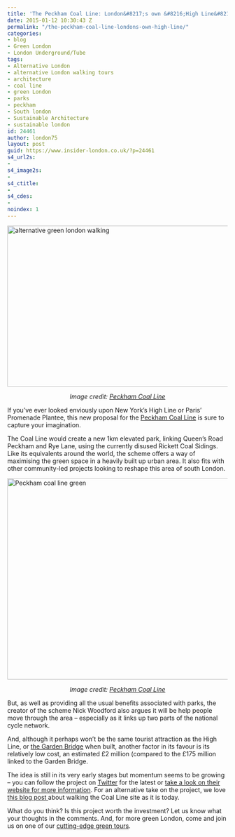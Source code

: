 ```yaml
---
title: 'The Peckham Coal Line: London&#8217;s own &#8216;High Line&#8217;?'
date: 2015-01-12 10:30:43 Z
permalink: "/the-peckham-coal-line-londons-own-high-line/"
categories:
- blog
- Green London
- London Underground/Tube
tags:
- Alternative London
- alternative London walking tours
- architecture
- coal line
- green London
- parks
- peckham
- South london
- Sustainable Architecture
- sustainable london
id: 24461
author: london75
layout: post
guid: https://www.insider-london.co.uk/?p=24461
s4_url2s:
- 
s4_image2s:
- 
s4_ctitle:
- 
s4_cdes:
- 
noindex: 1
---
```


<img class="aligncenter wp-image-24464 size-full" src="/wp-content/uploads/2015/01/Peckham-coal-line-artists-impression.jpg" alt="alternative green london walking" width="569" height="367" />

<p style="text-align: center;">
  <em>Image credit: <a href="http://peckhamcoalline.strikingly.com/">Peckham Coal Line</a></em>
</p>

<p style="text-align: left;">
  If you&#8217;ve ever looked enviously upon New York&#8217;s High Line or Paris&#8217; Promenade Plantee, this new proposal for the <a href="http://peckhamcoalline.strikingly.com/">Peckham Coal Line</a> is sure to capture your imagination.
</p>

<p style="text-align: left;">
  The Coal Line would create a new 1km elevated park, linking Queen&#8217;s Road Peckham and Rye Lane, using the currently disused Rickett Coal Sidings. Like its equivalents around the world, the scheme offers a way of maximising the green space in a heavily built up urban area. It also fits with other community-led projects looking to reshape this area of south London.
</p>

<p style="text-align: left;">
  <img class="aligncenter wp-image-24465 size-full" src="/wp-content/uploads/2015/01/peckham-high-line-drawing.png" alt="Peckham coal line green" width="569" height="459" />
</p>

<p style="text-align: center;">
  <em>Image credit: <a href="http://peckhamcoalline.strikingly.com/">Peckham Coal Line</a></em>
</p>

<p style="text-align: left;">
  But, as well as providing all the usual benefits associated with parks, the creator of the scheme Nick Woodford also argues it will be help people move through the area &#8211; especially as it links up two parts of the national cycle network.
</p>

<p style="text-align: left;">
  And, although it perhaps won&#8217;t be the same tourist attraction as the High Line, or <a href="http://en.wikipedia.org/wiki/Garden_Bridge">the Garden Bridge</a> when built, another factor in its favour is its relatively low cost, an estimated £2 million (compared to the £175 million linked to the Garden Bridge.
</p>

<p style="text-align: left;">
  The idea is still in its very early stages but momentum seems to be growing &#8211; you can follow the project on <a href="https://twitter.com/PeckhamCoalLine" target="_blank">Twitter</a> for the latest or <a href="http://peckhamcoalline.strikingly.com" target="_blank">take a look on their website for more information</a>. For an alternative take on the project, we love <a href="http://deserter.co.uk/2014/12/peckham-walking-the-coal-line/" target="_blank">this blog post </a>about walking the Coal Line site as it is today.
</p>

<p style="text-align: left;">
  What do you think? Is this project worth the investment? Let us know what your thoughts in the comments. And, for more green London, come and join us on one of our <a href="https://www.insider-london.co.uk/tours/cutting-edge-green-tour/" target="_blank">cutting-edge green tours</a>.
</p>
